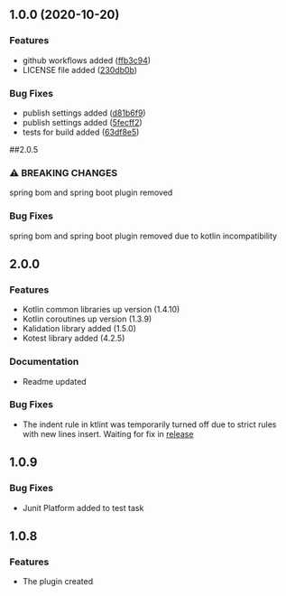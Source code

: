 ## 1.0.0 (2020-10-20)


### Features

* github workflows added ([ffb3c94](https://github.com/jvadev/gradle-kotlin-common-plugin/commit/ffb3c94669b9f91d48fc80a81515dbefff5e9f15))
* LICENSE file added ([230db0b](https://github.com/jvadev/gradle-kotlin-common-plugin/commit/230db0bd718ca1322915e78e03b45f9b01e60eac))


### Bug Fixes

* publish settings added ([d81b6f9](https://github.com/jvadev/gradle-kotlin-common-plugin/commit/d81b6f93687e0b136e31a7fb1f96711584eef196))
* publish settings added ([5fecff2](https://github.com/jvadev/gradle-kotlin-common-plugin/commit/5fecff27b2748434f2ca61c2a22f2aaa42b1af34))
* tests for build added ([63df8e5](https://github.com/jvadev/gradle-kotlin-common-plugin/commit/63df8e5578d38c270e7f07589377f5d0d5daac81))

##2.0.5

### ⚠ BREAKING CHANGES
 spring bom and spring boot plugin removed
 
### Bug Fixes

spring bom and spring boot plugin removed due to kotlin incompatibility 

## 2.0.0
### Features
 - Kotlin common libraries up version (1.4.10)
 - Kotlin coroutines up version (1.3.9)
 - Kalidation library added (1.5.0)
 - Kotest library added (4.2.5)
 
### Documentation
 - Readme updated
 
### Bug Fixes
 - The indent rule in ktlint was temporarily turned off due to strict rules with new lines insert. Waiting for fix in [release](https://github.com/pinterest/ktlint/milestone/9)   

## 1.0.9
### Bug Fixes
- Junit Platform added to test task

 
## 1.0.8
### Features
 - The plugin created
